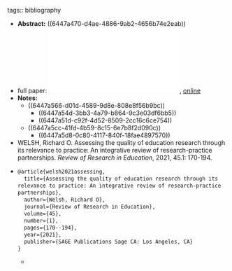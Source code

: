 tags:: bibliography

- **Abstract:** ((6447a470-d4ae-4886-9ab2-4656b74e2eab))
- full paper: ![local copy](../assets/quality-of-education-research-rpps_1682416734663_0.pdf), [online](https://journals.sagepub.com/doi/pdf/10.3102/0091732X20985082)
- **Notes:**
	- ((6447a566-d01d-4589-9d8e-808e8f56b9bc))
		- ((6447a54d-3bb3-4a79-b864-9c3e03df6bb5))
		- ((6447a51d-c92f-4d52-8509-2cc16c6ce754))
	- ((6447a5cc-41fd-4b59-8c15-6e7b8f2d090c))
		- ((6447a5d8-0c80-4117-840f-18fae4897570))
- WELSH, Richard O. Assessing the quality of education research through its relevance to practice: An integrative review of research-practice partnerships. *Review of Research in Education*, 2021, 45.1: 170-194.
- ```
  @article{welsh2021assessing,
    title={Assessing the quality of education research through its relevance to practice: An integrative review of research-practice partnerships},
    author={Welsh, Richard O},
    journal={Review of Research in Education},
    volume={45},
    number={1},
    pages={170--194},
    year={2021},
    publisher={SAGE Publications Sage CA: Los Angeles, CA}
  }
  ```
	-